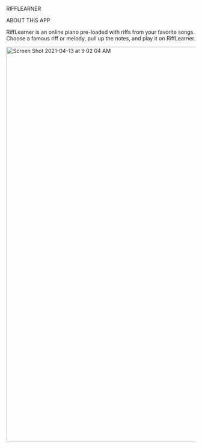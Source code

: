 RIFFLEARNER

ABOUT THIS APP

RiffLearner is an online piano pre-loaded with riffs from your favorite songs. Choose a famous riff or melody, pull up the notes, and play it on RiffLearner.

<img width="1050" alt="Screen Shot 2021-04-13 at 9 02 04 AM" src="https://user-images.githubusercontent.com/53374859/114557312-8b5a0900-9c37-11eb-8cdd-717a7d8dfa9f.png">
 
